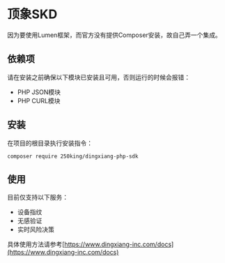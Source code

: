 # 顶象SKD
因为要使用Lumen框架，而官方没有提供Composer安装，故自己弄一个集成。

## 依赖项
请在安装之前确保以下模块已安装且可用，否则运行的时候会报错：
* PHP JSON模块
* PHP CURL模块

## 安装
在项目的根目录执行安装指令：

```
composer require 250king/dingxiang-php-sdk
```

## 使用
目前仅支持以下服务：
* 设备指纹
* 无感验证
* 实时风险决策

具体使用方法请参考[https://www.dingxiang-inc.com/docs](https://www.dingxiang-inc.com/docs)
